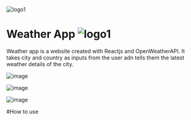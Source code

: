 ![logo1](https://user-images.githubusercontent.com/79101773/223430696-e26b2f81-ec5b-45f0-a38d-e7ac77f4a4b3.png)
# Weather App  ![logo1](https://user-images.githubusercontent.com/79101773/223430696-e26b2f81-ec5b-45f0-a38d-e7ac77f4a4b3.png)
Weather app is a website created with Reactjs and OpenWeatherAPI. 
It takes city and country as inputs from the user adn tells them the latest weather details of the city.

![image](https://user-images.githubusercontent.com/79101773/223431201-11bd6a72-e47a-4039-8af7-e708ff37aad0.png)

![image](https://user-images.githubusercontent.com/79101773/223431483-437c4dd3-59d7-4952-afd3-63273a545b82.png)

![image](https://user-images.githubusercontent.com/79101773/223431574-872d9e3e-76ec-49c6-abf5-111177d37a6f.png)

#How to use

